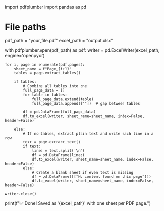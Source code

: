 import pdfplumber
import pandas as pd

# File paths
pdf_path = "your_file.pdf"
excel_path = "output.xlsx"

with pdfplumber.open(pdf_path) as pdf:
    writer = pd.ExcelWriter(excel_path, engine='openpyxl')

    for i, page in enumerate(pdf.pages):
        sheet_name = f"Page_{i+1}"
        tables = page.extract_tables()

        if tables:
            # Combine all tables into one
            full_page_data = []
            for table in tables:
                full_page_data.extend(table)
                full_page_data.append([""])  # gap between tables

            df = pd.DataFrame(full_page_data)
            df.to_excel(writer, sheet_name=sheet_name, index=False, header=False)

        else:
            # If no tables, extract plain text and write each line in a row
            text = page.extract_text()
            if text:
                lines = text.split('\n')
                df = pd.DataFrame(lines)
                df.to_excel(writer, sheet_name=sheet_name, index=False, header=False)
            else:
                # Create a blank sheet if even text is missing
                df = pd.DataFrame([["No content found on this page"]])
                df.to_excel(writer, sheet_name=sheet_name, index=False, header=False)

    writer.close()

print(f"✅ Done! Saved as '{excel_path}' with one sheet per PDF page.")
